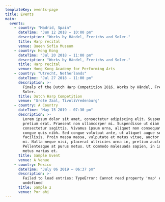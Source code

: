 ```yaml
---
templateKey: events-page
title: Events
main:
  events:
    - country: "Madrid, Spain"
      dateTime: "Jun 12 2018 – 10:00 pm"
      description: "Works by Händel, Frerichs and Soler."
      title: Harp recital
      venue: Queen Sofia Museum
    - country: Hong Kong
      dateTime: "Jul 20 2018 – 11:00 pm"
      description: "Works by Händel, Frerichs and Soler."
      title: Harp recital
      venue: Hong Kong Academy for Performing Arts
    - country: "Utrecht, Netherlands"
      dateTime: "Jul 27 2018 – 11:00 pm"
      description: >-
        Finals of the Dutch Harp Competition 2016. Works by Händel, Frerichs and
        Soler.
      title: Dutch Harp Competition
      venue: "Grote Zaal, TivoliVredenburg"
    - country: A Country
      dateTime: "May 15 2019 – 07:30 pm"
      description: >-
        Lorem ipsum dolor sit amet, consectetur adipiscing elit. Suspendisse nec
        pretium erat. Praesent non ullamcorper mi. Suspendisse ut diam et ante
        consectetur sagittis. Vivamus ipsum urna, aliquet non consequat ac,
        congue quis nibh. Sed congue volutpat ante, ut aliquet augue sodales
        facilisis. Proin massa massa, vulputate et metus vitae, auctor maximus
        mi. Nulla neque nisi, placerat ultricies urna in, pretium auctor turpis.
        Pellentesque at purus metus. Ut commodo malesuada sapien, in iaculis
        metus varius et.
      title: Sample Event
      venue: A Venue
    - country: Mexico
      dateTime: "July 06 2019 – 06:37 pm"
      description: >-
        Failed to load entries: TypeError: Cannot read property 'map' of
        undefined
      title: Sample 2
      venue: Por ahi
---
```


